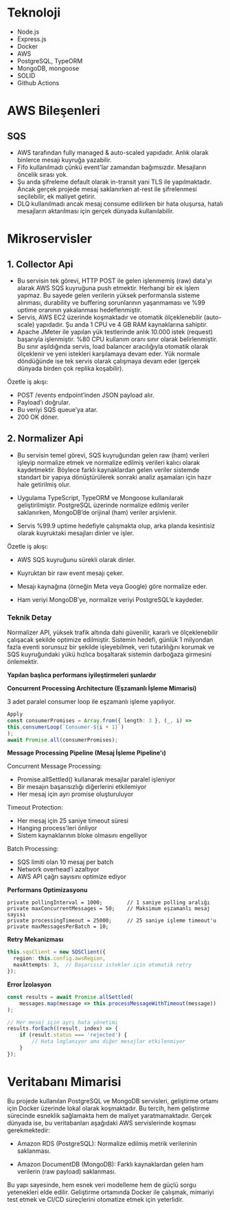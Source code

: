 # Teknoloji

- Node.js
- Express.js
- Docker
- AWS
- PostgreSQL, TypeORM
- MongoDB, mongoose
- SOLID
- Github Actions

# AWS Bileşenleri

## SQS
- AWS tarafından fully managed & auto-scaled yapıdadır. Anlık olarak binlerce mesajı kuyruğa yazabilir.
- Fifo kullanılmadı çünkü event'lar zamandan bağımsızdır. Mesajların öncelik sırası yok.
- Şu anda şifreleme default olarak in-transit yani TLS ile yapılmaktadır. Ancak gerçek projede mesaj saklanırken at-rest ile şifrelenmesi seçilebilir, ek maliyet getirir.
- DLQ kullanılmadı ancak mesaj consume edilirken bir hata oluşursa, hatalı mesajların aktarılması için gerçek dünyada kullanılabilir.

# Mikroservisler

## 1. Collector Api

- Bu servisin tek görevi, HTTP POST ile gelen işlenmemiş (raw) data'yı alarak AWS SQS kuyruğuna push etmektir. Herhangi bir ek işlem yapmaz. Bu sayede gelen verilerin yüksek performansla sisteme alınması, durability ve buffering sorunlarının yaşanmaması ve %99 uptime oranının yakalanması hedeflenmiştir.
- Servis, AWS EC2 üzerinde koşmaktadır ve otomatik ölçeklenebilir (auto-scale) yapıdadır. Şu anda 1 CPU ve 4 GB RAM kaynaklarına sahiptir.
- Apache JMeter ile yapılan yük testlerinde anlık 10.000 istek (request) başarıyla işlenmiştir. %80 CPU kullanım oranı sınır olarak belirlenmiştir. Bu sınır aşıldığında servis, load balancer aracılığıyla otomatik olarak ölçeklenir ve yeni istekleri karşılamaya devam eder. Yük normale döndüğünde ise tek servis olarak çalışmaya devam eder (gerçek dünyada birden çok replika koşabilir).

Özetle iş akışı:

- POST /events endpoint’inden JSON payload alır.
- Payload’ı doğrular.
- Bu veriyi SQS queue’ya atar.
- 200 OK döner.

## 2. Normalizer Api

- Bu servisin temel görevi, SQS kuyruğundan gelen raw (ham) verileri işleyip normalize etmek ve normalize edilmiş verileri kalıcı olarak kaydetmektir. Böylece farklı kaynaklardan gelen veriler sistemde standart bir yapıya dönüştürülerek sonraki analiz aşamaları için hazır hale getirilmiş olur.

- Uygulama TypeScript, TypeORM ve Mongoose kullanılarak geliştirilmiştir. PostgreSQL üzerinde normalize edilmiş veriler saklanırken, MongoDB’de orijinal (ham) veriler arşivlenir.

- Servis %99.9 uptime hedefiyle çalışmakta olup, arka planda kesintisiz olarak kuyruktaki mesajları dinler ve işler.

Özetle iş akışı:

- AWS SQS kuyruğunu sürekli olarak dinler.

- Kuyruktan bir raw event mesajı çeker.

- Mesajı kaynağına (örneğin Meta veya Google) göre normalize eder.

- Ham veriyi MongoDB’ye, normalize veriyi PostgreSQL’e kaydeder.

### Teknik Detay

Normalizer API, yüksek trafik altında dahi güvenilir, kararlı ve ölçeklenebilir çalışacak şekilde optimize edilmiştir. Sistemin hedefi, günlük 1 milyondan fazla eventi sorunsuz bir şekilde işleyebilmek, veri tutarlılığını korumak ve SQS kuyruğundaki yükü hızlıca boşaltarak sistemin darboğaza girmesini önlemektir.

**Yapılan başlıca performans iyileştirmeleri şunlardır**

**Concurrent Processing Architecture (Eşzamanlı İşleme Mimarisi)**

3 adet paralel consumer loop ile eşzamanlı işleme yapılıyor.

```ts
Apply
const consumerPromises = Array.from({ length: 3 }, (_, i) =>
this.consumerLoop(`Consumer-${i + 1}`)
);
await Promise.all(consumerPromises);
```

**Message Processing Pipeline (Mesaj İşleme Pipeline'ı)**

Concurrent Message Processing:
  - Promise.allSettled() kullanarak mesajlar paralel işleniyor
  - Bir mesajın başarısızlığı diğerlerini etkilemiyor
  - Her mesaj için ayrı promise oluşturuluyor

Timeout Protection:
  - Her mesaj için 25 saniye timeout süresi
  - Hanging process'leri önliyor
  - Sistem kaynaklarının bloke olmasını engelliyor

  Batch Processing:
  - SQS limiti olan 10 mesaj per batch
  - Network overhead'i azaltıyor
  - AWS API çağrı sayısını optimize ediyor

**Performans Optimizasyonu**
```
private pollingInterval = 1000;        // 1 saniye polling aralığı
private maxConcurrentMessages = 50;    // Maksimum eşzamanlı mesaj sayısı
private processingTimeout = 25000;     // 25 saniye işleme timeout'u
private maxMessagesPerBatch = 10;  
```

**Retry Mekanizması**
```ts
this.sqsClient = new SQSClient({
  region: this.config.awsRegion,
  maxAttempts: 3,  // Başarısız istekler için otomatik retry
});
```

**Error İzolasyon**
```ts
const results = await Promise.allSettled(
    messages.map(message => this.processMessageWithTimeout(message))
);

// Her mesaj için ayrı hata yönetimi
results.forEach((result, index) => {
    if (result.status === 'rejected') {
        // Hata loglanıyor ama diğer mesajlar etkilenmiyor
    }
});
```

# Veritabanı Mimarisi

Bu projede kullanılan PostgreSQL ve MongoDB servisleri, geliştirme ortamı için Docker üzerinde lokal olarak koşmaktadır. Bu tercih, hem geliştirme sürecinde esneklik sağlamakta hem de maliyet yaratmamaktadır.
Gerçek dünyada ise, bu veritabanları aşağıdaki AWS servislerinde koşması gerekmektedir:

- Amazon RDS (PostgreSQL): Normalize edilmiş metrik verilerinin saklanması.

- Amazon DocumentDB (MongoDB): Farklı kaynaklardan gelen ham verilerin (raw payload) saklanması.

Bu yapı sayesinde, hem esnek veri modelleme hem de güçlü sorgu yetenekleri elde edilir. Geliştirme ortamında Docker ile çalışmak, mimariyi test etmek ve CI/CD süreçlerini otomatize etmek için yeterlidir.


